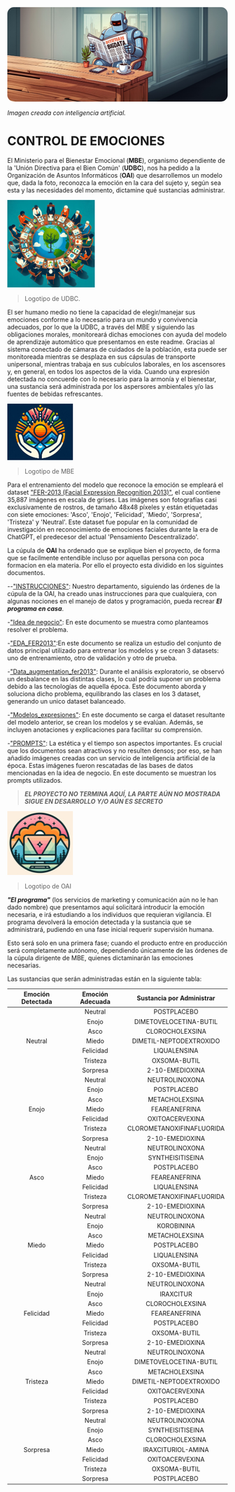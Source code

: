 <img src="Imagenes/readme.jpg" alt="Imagen creada con inteligencia artificial." style="border-radius: 15px;">

*Imagen creada con inteligencia artificial.*


# CONTROL DE EMOCIONES
El Ministerio para el Bienestar Emocional (**MBE**), organismo dependiente de la 'Unión Directiva para el Bien Común' (**UDBC**), nos ha pedido a la Organización de Asuntos Informáticos (**OAI**) que desarrollemos un modelo que, dada la foto, reconozca la emoción en la cara del sujeto y, según sea esta y las necesidades del momento, dictamine qué sustancias administrar.  


<img src="Imagenes/UDBC.jpg" alt="Logotipo de MBE" width="200">  
  
>Logotipo de UDBC.

El ser humano medio no tiene la capacidad de elegir/manejar sus emociones conforme a lo necesario para un mundo y convivencia adecuados, por lo que la UDBC, a través del MBE y siguiendo las obligaciones morales, monitoreará dichas emociones con ayuda del modelo de aprendizaje automático que presentamos en este readme. Gracias al sistema conectado de cámaras de cuidados de la población, esta puede ser monitoreada mientras se desplaza en sus cápsulas de transporte unipersonal, mientras trabaja en sus cubículos laborales, en los ascensores y, en general, en todos los aspectos de la vida. Cuando una expresión detectada no concuerde con lo necesario para la armonía y el bienestar, una sustancia será administrada por los aspersores ambientales y/o las fuentes de bebidas refrescantes. 

<img src="Imagenes/mini.jpg" alt="Logotipo de MBE" width="150">  

>Logotipo de MBE

Para el entrenamiento del modelo que reconoce la emoción se empleará el dataset ["FER-2013 (Facial Expression Recognition 2013)"](https://www.kaggle.com/datasets/nicolejyt/facialexpressionrecognition?select=fer2013.csv), el cual contiene 35,887 imágenes en escala de grises. Las imágenes son fotografías casi exclusivamente de rostros, de tamaño 48x48 píxeles y están etiquetadas con siete emociones: 'Asco', 'Enojo', 'Felicidad', 'Miedo', 'Sorpresa', 'Tristeza' y 'Neutral'. Este dataset fue popular en la comunidad de investigación en reconocimiento de emociones faciales durante la era de ChatGPT, el predecesor del actual 'Pensamiento Descentralizado'.

La cúpula de **OAI** ha ordenado que se explique bien el proyecto, de forma que se facilmente entendible incluso por aquellas persona con poca formacion en ela materia.
Por ello el proyecto esta dividido en los siguintes documentos. 

--["INSTRUCCIONES"](https://github.com/PepeReinaCampo/proyectoML/blob/main/INSTRUCCIONES.md): Nuestro departamento, siguiendo las órdenes de la cúpula de la OAI, ha creado unas instrucciones para que cualquiera, con algunas nociones en el manejo de datos y programación, pueda recrear ***El programa en casa***.  
  
-["Idea de negocio"](https://github.com/PepeReinaCampo/proyectoML/blob/main/Idea%20de%20negocio.pptx): En este documento se muestra como planteamos resolver el problema.

-["EDA_FER2013"](https://github.com/PepeReinaCampo/proyectoML/blob/main/EDA_FER2013.ipynb):En este documento se realiza un estudio del conjunto de datos principal utilizado para entrenar los modelos y se crean 3 datasets: uno de entrenamiento, otro de validación y otro de prueba.
  
-["Data_augmentation_fer2013"](https://github.com/PepeReinaCampo/proyectoML/blob/main/Data_augmentation_fer2013.ipynb): Durante el análisis exploratorio, se observó un desbalance en las distintas clases, lo cual podría suponer un problema debido a las tecnologías de aquella época. Este documento aborda y soluciona dicho problema, equilibrando las clases en los 3 dataset, generando un unico dataset balanceado.  
  
-["Modelos_expresiones"](https://github.com/PepeReinaCampo/proyectoML/blob/main/Data_augmentation_fer2013.ipynb): En este documento se carga el dataset resultante del modelo anterior, se crean los modelos y se evalúan. Además, se incluyen anotaciones y explicaciones para facilitar su comprensión.    
  
-["PROMPTS"](https://github.com/PepeReinaCampo/proyectoML/blob/main/PROMPTS.md): La estética y el tiempo son aspectos importantes. Es crucial que los documentos sean atractivos y no resulten densos; por eso, se han añadido imágenes creadas con un servicio de inteligencia artificial de la época. Estas imágenes fueron rescatadas de las bases de datos mencionadas en la idea de negocio. En este documento se muestran los prompts utilizados.   

>***EL PROYECTO NO TERMINA AQUÍ, LA PARTE AÚN NO MOSTRADA SIGUE EN DESARROLLO Y/O AÚN ES SECRETO***


<img src="Imagenes/OAI.jpg" alt="Logotipo de MBE" width="150">  

>Logotipo de OAI
  
***"El programa"*** (los servicios de marketing y comunicación aún no le han dado nombre) que presentamos aquí solicitará introducir la emoción necesaria, e irá estudiando a los individuos que requieran vigilancia. El programa devolverá la emoción detectada y la sustancia que se administrará, pudiendo en una fase inicial requerir supervisión humana.

Esto será solo en una primera fase; cuando el producto entre en producción será completamente autónomo, dependiendo únicamente de las órdenes de la cúpula dirigente de MBE, quienes dictaminarán las emociones necesarias.

Las sustancias que serán administradas están en la siguiente tabla:

<table>
    <thead>
        <tr>
            <th>Emoción Detectada</th>
            <th>Emoción Adecuada</th>
            <th>Sustancia por Administrar</th>
        </tr>
    </thead>
    <tbody>
        <tr>
            <td rowspan="7" align="center">Neutral</td>
            <td align="center">Neutral</td>
            <td align="center">POSTPLACEBO</td>
        </tr>
        <tr>
            <td align="center">Enojo</td>
            <td align="center">DIMETOVELOCETINA-BUTIL</td>
        </tr>
        <tr>
            <td align="center">Asco</td>
            <td align="center">CLOROCHOLEXSINA</td>
        </tr>
        <tr>
            <td align="center">Miedo</td>
            <td align="center">DIMETIL-NEPTODEXTROXIDO</td>
        </tr>
        <tr>
            <td align="center">Felicidad</td>
            <td align="center">LIQUALENSINA</td>
        </tr>
        <tr>
            <td align="center">Tristeza</td>
            <td align="center">OXSOMA-BUTIL</td>
        </tr>
        <tr>
            <td align="center">Sorpresa</td>
            <td align="center">2-10-EMEDIOXINA</td>
        </tr>
        <tr>
            <td rowspan="7" align="center">Enojo</td>
            <td align="center">Neutral</td>
            <td align="center">NEUTROLINOXONA</td>
        </tr>
        <tr>
            <td align="center">Enojo</td>
            <td align="center">POSTPLACEBO</td>
        </tr>
        <tr>
            <td align="center">Asco</td>
            <td align="center">METACHOLEXSINA</td>
        </tr>
        <tr>
            <td align="center">Miedo</td>
            <td align="center">FEAREANEFRINA</td>
        </tr>
        <tr>
            <td align="center">Felicidad</td>
            <td align="center">OXITOACERVEXINA</td>
        </tr>
        <tr>
            <td align="center">Tristeza</td>
            <td align="center">CLOROMETANOXIFINAFLUORIDA</td>
        </tr>
        <tr>
            <td align="center">Sorpresa</td>
            <td align="center">2-10-EMEDIOXINA</td>
        </tr>
        <tr>
            <td rowspan="7" align="center">Asco</td>
            <td align="center">Neutral</td>
            <td align="center">NEUTROLINOXONA</td>
        </tr>
        <tr>
            <td align="center">Enojo</td>
            <td align="center">SYNTHEISITISEINA</td>
        </tr>
        <tr>
            <td align="center">Asco</td>
            <td align="center">POSTPLACEBO</td>
        </tr>
        <tr>
            <td align="center">Miedo</td>
            <td align="center">FEAREANEFRINA</td>
        </tr>
        <tr>
            <td align="center">Felicidad</td>
            <td align="center">LIQUALENSINA</td>
        </tr>
        <tr>
            <td align="center">Tristeza</td>
            <td align="center">CLOROMETANOXIFINAFLUORIDA</td>
        </tr>
        <tr>
            <td align="center">Sorpresa</td>
            <td align="center">2-10-EMEDIOXINA</td>
        </tr>
        <tr>
            <td rowspan="7" align="center">Miedo</td>
            <td align="center">Neutral</td>
            <td align="center">NEUTROLINOXONA</td>
        </tr>
        <tr>
            <td align="center">Enojo</td>
            <td align="center">KOROBININA</td>
        </tr>
        <tr>
            <td align="center">Asco</td>
            <td align="center">METACHOLEXSINA</td>
        </tr>
        <tr>
            <td align="center">Miedo</td>
            <td align="center">POSTPLACEBO</td>
        </tr>
        <tr>
            <td align="center">Felicidad</td>
            <td align="center">LIQUALENSINA</td>
        </tr>
        <tr>
            <td align="center">Tristeza</td>
            <td align="center">OXSOMA-BUTIL</td>
        </tr>
        <tr>
            <td align="center">Sorpresa</td>
            <td align="center">2-10-EMEDIOXINA</td>
        </tr>
        <tr>
            <td rowspan="7" align="center">Felicidad</td>
            <td align="center">Neutral</td>
            <td align="center">NEUTROLINOXONA</td>
        </tr>
        <tr>
            <td align="center">Enojo</td>
            <td align="center">IRAXCITUR</td>
        </tr>
        <tr>
            <td align="center">Asco</td>
            <td align="center">CLOROCHOLEXSINA</td>
        </tr>
        <tr>
            <td align="center">Miedo</td>
            <td align="center">FEAREANEFRINA</td>
        </tr>
        <tr>
            <td align="center">Felicidad</td>
            <td align="center">POSTPLACEBO</td>
        </tr>
        <tr>
            <td align="center">Tristeza</td>
            <td align="center">OXSOMA-BUTIL</td>
        </tr>
        <tr>
            <td align="center">Sorpresa</td>
            <td align="center">2-10-EMEDIOXINA</td>
        </tr>
        <tr>
            <td rowspan="7" align="center">Tristeza</td>
            <td align="center">Neutral</td>
            <td align="center">NEUTROLINOXONA</td>
        </tr>
        <tr>
            <td align="center">Enojo</td>
            <td align="center">DIMETOVELOCETINA-BUTIL</td>
        </tr>
        <tr>
            <td align="center">Asco</td>
            <td align="center">METACHOLEXSINA</td>
        </tr>
        <tr>
            <td align="center">Miedo</td>
            <td align="center">DIMETIL-NEPTODEXTROXIDO</td>
        </tr>
        <tr>
            <td align="center">Felicidad</td>
            <td align="center">OXITOACERVEXINA</td>
        </tr>
        <tr>
            <td align="center">Tristeza</td>
            <td align="center">POSTPLACEBO</td>
        </tr>
        <tr>
            <td align="center">Sorpresa</td>
            <td align="center">2-10-EMEDIOXINA</td>
        </tr>
        <tr>
            <td rowspan="7" align="center">Sorpresa</td>
            <td align="center">Neutral</td>
            <td align="center">NEUTROLINOXONA</td>
        </tr>
        <tr>
            <td align="center">Enojo</td>
            <td align="center">SYNTHEISITISEINA</td>
        </tr>
        <tr>
            <td align="center">Asco</td>
            <td align="center">CLOROCHOLEXSINA</td>
        </tr>
        <tr>
            <td align="center">Miedo</td>
            <td align="center">IRAXCITURIOL-AMINA</td>
        </tr>
        <tr>
            <td align="center">Felicidad</td>
            <td align="center">OXITOACERVEXINA</td>
        </tr>
        <tr>
            <td align="center">Tristeza</td>
            <td align="center">OXSOMA-BUTIL</td>
         </tr>  
        <tr>
            <td align="center">Sorpresa</td>
            <td align="center">POSTPLACEBO</td> 
        </tr>
    </tbody>
</table>


